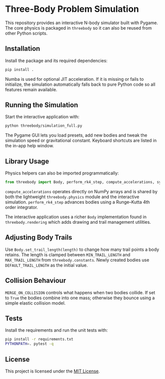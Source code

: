 # Three-Body Problem Simulation

This repository provides an interactive N-body simulator built with Pygame.  The
core physics is packaged in `threebody` so it can also be reused from other
Python scripts.

## Installation

Install the package and its required dependencies:

```bash
pip install .
```

Numba is used for optional JIT acceleration. If it is missing or fails to
initialize, the simulation automatically falls back to pure Python code so all
features remain available.

## Running the Simulation

Start the interactive application with:

```bash
python threebody/simulation_full.py
```

The Pygame GUI lets you load presets, add new bodies and tweak the simulation
speed or gravitational constant.  Keyboard shortcuts are listed in the in-app
help window.

## Library Usage

Physics helpers can also be imported programmatically:

```python
from threebody import Body, perform_rk4_step, compute_accelerations, system_energy
```

`compute_accelerations` operates directly on NumPy arrays and is shared by both
the lightweight `threebody.physics` module and the interactive simulation.
`perform_rk4_step` advances bodies using a Runge–Kutta 4th order integrator.

The interactive application uses a richer `Body` implementation found in
`threebody.rendering` which adds drawing and trail management utilities.

## Adjusting Body Trails

Use `Body.set_trail_length(length)` to change how many trail points a body
retains. The length is clamped between `MIN_TRAIL_LENGTH` and
`MAX_TRAIL_LENGTH` from `threebody.constants`. Newly created bodies use
`DEFAULT_TRAIL_LENGTH` as the initial value.

## Collision Behaviour

`MERGE_ON_COLLISION` controls what happens when two bodies collide. If set to
`True` the bodies combine into one mass; otherwise they bounce using a simple
elastic collision model.

## Tests

Install the requirements and run the unit tests with:

```bash
pip install -r requirements.txt
PYTHONPATH=. pytest -q
```

## License

This project is licensed under the [MIT License](LICENSE).
